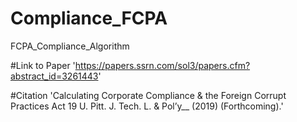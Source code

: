 # Compliance_FCPA
FCPA_Compliance_Algorithm

#Link to Paper
'https://papers.ssrn.com/sol3/papers.cfm?abstract_id=3261443'

#Citation
'Calculating Corporate Compliance & the Foreign Corrupt Practices Act 19 U. Pitt. J. Tech. L. & Pol’y__ (2019) (Forthcoming).'
